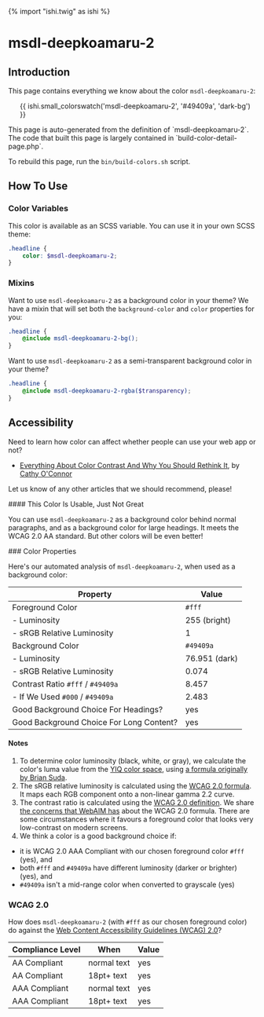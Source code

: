 {% import "ishi.twig" as ishi %}
# msdl-deepkoamaru-2

## Introduction

This page contains everything we know about the color `msdl-deepkoamaru-2`:

<div class="grid">
    <div class="cell">
        <div class="swatch">
            <ul>
                {{ ishi.small_colorswatch('msdl-deepkoamaru-2', '#49409a', 'dark-bg') }}
            </ul>
        </div>
    </div>
</div>

<div class="callout attention" markdown="1">
This page is auto-generated from the definition of `msdl-deepkoamaru-2`. The code that built this page is largely contained in `build-color-detail-page.php`.

To rebuild this page, run the `bin/build-colors.sh` script.
</div>

## How To Use

### Color Variables

This color is available as an SCSS variable. You can use it in your own SCSS theme:

```scss
.headline {
    color: $msdl-deepkoamaru-2;
}
```

### Mixins

Want to use `msdl-deepkoamaru-2` as a background color in your theme? We have a mixin that will set both the `background-color` and `color` properties for you:

```scss
.headline {
    @include msdl-deepkoamaru-2-bg();
}
```

Want to use `msdl-deepkoamaru-2` as a semi-transparent background color in your theme?

```scss
.headline {
    @include msdl-deepkoamaru-2-rgba($transparency);
}
```

## Accessibility

Need to learn how color can affect whether people can use your web app or not?

* [Everything About Color Contrast And Why You Should Rethink It](https://www.smashingmagazine.com/2014/10/color-contrast-tips-and-tools-for-accessibility/), by [Cathy O'Connor](http://www.twitter.com/cagocon)

Let us know of any other articles that we should recommend, please!
<div class="callout warning" markdown="1">
#### This Color Is Usable, Just Not Great

You can use `msdl-deepkoamaru-2` as a background color behind normal paragraphs, and as a background color for large headings. It meets the WCAG 2.0 AA standard. But other colors will be even better!
</div>
### Color Properties

Here's our automated analysis of `msdl-deepkoamaru-2`, when used as a background color:

Property | Value
---------|------
Foreground Color | `#fff`
- Luminosity | 255 (bright)
- sRGB Relative Luminosity | 1
Background Color | `#49409a`
- Luminosity | 76.951 (dark)
- sRGB Relative Luminosity | 0.074
Contrast Ratio `#fff` / `#49409a` | 8.457
- If We Used `#000` / `#49409a` | 2.483
Good Background Choice For Headings? | yes
Good Background Choice For Long Content? | yes

#### Notes

1. To determine color luminosity (black, white, or gray), we calculate the color's luma value from the [YIQ color space](https://en.wikipedia.org/wiki/YIQ), using [a formula originally by Brian Suda](https://24ways.org/2010/calculating-color-contrast/).
1. The sRGB relative luminosity is calculated using the [WCAG 2.0 formula](https://www.w3.org/TR/WCAG20/#relativeluminancedef). It maps each RGB component onto a non-linear gamma 2.2 curve.
1. The contrast ratio is calculated using the [WCAG 2.0 definition](https://www.w3.org/TR/2008/REC-WCAG20-20081211/#contrast-ratiodef). We share [the concerns that WebAIM has](http://webaim.org/blog/wcag-2-1-feedback/) about the WCAG 2.0 formula. There are some circumstances where it favours a foreground color that looks very low-contrast on modern screens.
1. We think a color is a good background choice if:
  - it is WCAG 2.0 AAA Compliant with our chosen foreground color `#fff` (yes), and
  - both `#fff` and `#49409a` have different luminosity (darker or brighter) (yes), and
  - `#49409a` isn't a mid-range color when converted to grayscale (yes)

### WCAG 2.0

How does `msdl-deepkoamaru-2` (with `#fff` as our chosen foreground color) do against the [Web Content Accessibility Guidelines (WCAG) 2.0](https://www.w3.org/TR/WCAG20/)?

Compliance Level | When | Value
-----------------|------|------
AA Compliant | normal text | yes
AA Compliant | 18pt+ text | yes
AAA Compliant | normal text | yes
AAA Compliant | 18pt+ text | yes
